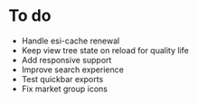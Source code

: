 
# To do

- Handle esi-cache renewal
- Keep view tree state on reload for quality life
- Add responsive support
- Improve search experience
- Test quickbar exports
- Fix market group icons
